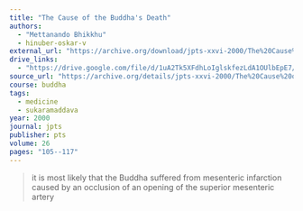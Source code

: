 ```yaml
---
title: "The Cause of the Buddha's Death"
authors:
  - "Mettanando Bhikkhu"
  - hinuber-oskar-v
external_url: "https://archive.org/download/jpts-xxvi-2000/The%20Cause%20of%20the%20Buddha_s%20Death%20-%20Mettanando%20and%20Hinu%CC%88ber_text.pdf"
drive_links:
  - "https://drive.google.com/file/d/1uA2Tk5XFdhLoIglskfezLdA1OUlbEpE7/view?usp=drivesdk"
source_url: "https://archive.org/details/jpts-xxvi-2000/The%20Cause%20of%20the%20Buddha_s%20Death%20-%20Mettanando%20and%20Hinu%CC%88ber"
course: buddha
tags:
  - medicine
  - sukaramaddava
year: 2000
journal: jpts
publisher: pts
volume: 26
pages: "105--117"
---
```


> it is most likely that the Buddha suffered from mesenteric infarction caused by an occlusion of an opening of the superior mesenteric artery

